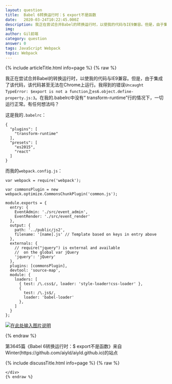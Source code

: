 ```yaml
---
layout: question
title:  Babel 6转换运行时：$ export不是函数
date:   2020-03-24T10:22:45.000Z
description: 我正在尝试合并Babel的转换运行时，以使我的代码与IE9兼容。但是，由于集成了该代码，该代码甚至无法在Chrome上运行。我得到的错误Uncaught ...
img: 
author: Gil前端
category: question
answer: 0
tags: JavaScript Webpack
topic: Webpack
---
```

<div class="article-root">
  <div class="article">
    {% include articleTitle.html info=page %}
    {% raw %}
    <div class="article-content"><p><font style="vertical-align: inherit;"><font style="vertical-align: inherit;">我正在尝试合并Babel的转换运行时，以使我的代码与IE9兼容。</font><font style="vertical-align: inherit;">但是，由于集成了该代码，该代码甚至无法在Chrome上运行。</font><font style="vertical-align: inherit;">我得到的错误</font></font><code>Uncaught TypeError: $export is not a function</code><font style="vertical-align: inherit;"><font style="vertical-align: inherit;">上</font></font><code>es6.object.define-property.js:3</code><font style="vertical-align: inherit;"><font style="vertical-align: inherit;">。</font><font style="vertical-align: inherit;">在我的.babelrc中没有“ transform-runtime”行的情况下，一切运行正常。</font><font style="vertical-align: inherit;">有任何想法吗？</font></font></p>

<p><font style="vertical-align: inherit;"><font style="vertical-align: inherit;">这是我的</font></font><code>.babelrc</code><font style="vertical-align: inherit;"><font style="vertical-align: inherit;">：</font></font></p>

<pre><code>{<font></font>
  "plugins": [<font></font>
    "transform-runtime"<font></font>
  ],<font></font>
  "presets": [<font></font>
    "es2015",<font></font>
    "react"<font></font>
  ]<font></font>
}<font></font>
</code></pre>

<p><font style="vertical-align: inherit;"><font style="vertical-align: inherit;">而我的</font></font><code>webpack.config.js</code><font style="vertical-align: inherit;"><font style="vertical-align: inherit;">：</font></font></p>

<pre><code>var webpack = require('webpack');<font></font>
<font></font>
var commonsPlugin = new webpack.optimize.CommonsChunkPlugin('common.js');<font></font>
<font></font>
module.exports = {<font></font>
  entry: {<font></font>
    EventAdmin: './src/event_admin',<font></font>
    EventRender: './src/event_render'<font></font>
  },<font></font>
  output: {<font></font>
    path: '../public/js2',<font></font>
    filename: '[name].js' // Template based on keys in entry above<font></font>
  },<font></font>
  externals: {<font></font>
    // require("jquery") is external and available<font></font>
    //  on the global var jQuery<font></font>
    'jquery': 'jQuery'<font></font>
  },<font></font>
  plugins: [commonsPlugin],<font></font>
  devtool: 'source-map',<font></font>
  module: {<font></font>
    loaders: [<font></font>
      { test: /\.css$/, loader: 'style-loader!css-loader' },<font></font>
      {<font></font>
        test: /\.js$/,<font></font>
        loader: 'babel-loader'<font></font>
      },<font></font>
    ]<font></font>
  }<font></font>
};<font></font>
</code></pre>

<p><a href="https://www.samyoc.com//uploads/users/26074/images/thumbnails/1585045238236.png" data-src="https://www.samyoc.com//uploads/users/26074/images/1585045238236.png"><img src="https://i.stack.imgur.com/4QFcU.png" alt="在此处输入图片说明"></a></p></div>
    {% endraw %}
  </div>
  <p class="winter_mark">第3645篇《Babel 6转换运行时：$ export不是函数》来自Winter(https://github.com/aiyld/aiyld.github.io)的站点</p>
  <div class="discuss-wrapper">
    {% include discussTitle.html info=page %}
    {% raw %}
    <div class="discuss-list">
    
    </div>
    {% endraw %}
  </div>
<div>

